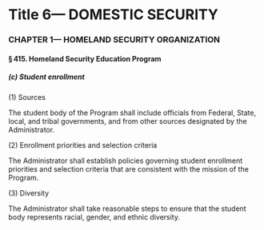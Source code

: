
# Title 6— DOMESTIC SECURITY
### CHAPTER 1— HOMELAND SECURITY ORGANIZATION
#### § 415. Homeland Security Education Program
##### (c) Student enrollment

(1) Sources

The student body of the Program shall include officials from Federal, State, local, and tribal governments, and from other sources designated by the Administrator.

(2) Enrollment priorities and selection criteria

The Administrator shall establish policies governing student enrollment priorities and selection criteria that are consistent with the mission of the Program.

(3) Diversity

The Administrator shall take reasonable steps to ensure that the student body represents racial, gender, and ethnic diversity.

